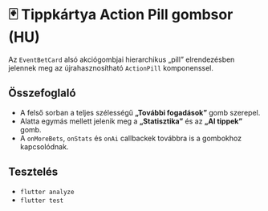 # 🃏 Tippkártya Action Pill gombsor (HU)

Az `EventBetCard` alsó akciógombjai hierarchikus „pill” elrendezésben jelennek meg az újrahasznosítható `ActionPill` komponenssel.

## Összefoglaló

- A felső sorban a teljes szélességű **„További fogadások”** gomb szerepel.
- Alatta egymás mellett jelenik meg a **„Statisztika”** és az **„AI tippek”** gomb.
- A `onMoreBets`, `onStats` és `onAi` callbackek továbbra is a gombokhoz kapcsolódnak.

## Tesztelés

- `flutter analyze`
- `flutter test`
